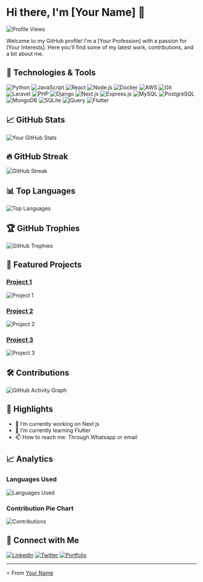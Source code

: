 # Hi there, I'm [Your Name] 👋

![Profile Views](https://komarev.com/ghpvc/?username=yourusername&color=blue)

Welcome to my GitHub profile! I'm a [Your Profession] with a passion for [Your Interests]. Here you'll find some of my latest work, contributions, and a bit about me.

## 🔧 Technologies & Tools

![Python](https://img.shields.io/badge/-Python-3776AB?style=flat&logo=python&logoColor=white)
![JavaScript](https://img.shields.io/badge/-JavaScript-F7DF1E?style=flat&logo=javascript&logoColor=black)
![React](https://img.shields.io/badge/-React-61DAFB?style=flat&logo=react&logoColor=black)
![Node.js](https://img.shields.io/badge/-Node.js-339933?style=flat&logo=node.js&logoColor=white)
![Docker](https://img.shields.io/badge/-Docker-2496ED?style=flat&logo=docker&logoColor=white)
![AWS](https://img.shields.io/badge/-AWS-232F3E?style=flat&logo=amazon-aws&logoColor=white)
![Git](https://img.shields.io/badge/-Git-F05032?style=flat&logo=git&logoColor=white)
![Laravel](https://img.shields.io/badge/-Laravel-FF2D20?style=flat&logo=laravel&logoColor=white)
![PHP](https://img.shields.io/badge/-PHP-777BB4?style=flat&logo=php&logoColor=white)
![Django](https://img.shields.io/badge/-Django-092E20?style=flat&logo=django&logoColor=white)
![Next.js](https://img.shields.io/badge/-Next.js-000000?style=flat&logo=next.js&logoColor=white)
![Express.js](https://img.shields.io/badge/-Express.js-000000?style=flat&logo=express&logoColor=white)
![MySQL](https://img.shields.io/badge/-MySQL-4479A1?style=flat&logo=mysql&logoColor=white)
![PostgreSQL](https://img.shields.io/badge/-PostgreSQL-336791?style=flat&logo=postgresql&logoColor=white)
![MongoDB](https://img.shields.io/badge/-MongoDB-47A248?style=flat&logo=mongodb&logoColor=white)
![SQLite](https://img.shields.io/badge/-SQLite-003B57?style=flat&logo=sqlite&logoColor=white)
![jQuery](https://img.shields.io/badge/-jQuery-0769AD?style=flat&logo=jquery&logoColor=white)
![Flutter](https://img.shields.io/badge/-flutter-0769AD?style=flat&logo=flutter&logoColor=white)

## 📈 GitHub Stats

![Your GitHub Stats](https://github-readme-stats.vercel.app/api?username=Wa316082&show_icons=true&theme=radical)

## 🔥 GitHub Streak

![GitHub Streak](https://github-readme-streak-stats.herokuapp.com/?user=Wa316082&theme=radical)

## 📊 Top Languages

![Top Languages](https://github-readme-stats.vercel.app/api/top-langs/?username=Wa316082&langs_count=8&theme=radical)

## 🏆 GitHub Trophies

![GitHub Trophies](https://github-profile-trophy.vercel.app/?username=Wa316082&theme=radical)

## 📂 Featured Projects

### [Project 1](https://github.com/yourusername/project1)
![Project 1](https://github-readme-stats.vercel.app/api/pin/?username=Wa316082&repo=project1&theme=radical)

### [Project 2](https://github.com/yourusername/project2)
![Project 2](https://github-readme-stats.vercel.app/api/pin/?username=Wa316082&repo=project2&theme=radical)

### [Project 3](https://github.com/yourusername/project3)
![Project 3](https://github-readme-stats.vercel.app/api/pin/?username=Wa316082&repo=project3&theme=radical)

## 🛠️ Contributions

![GitHub Activity Graph](https://activity-graph.herokuapp.com/graph?username=Wa316082&theme=radical)

## 🌟 Highlights

- 🔭 I’m currently working on Next js
- 🌱 I’m currently learning Flutter
- 📫 How to reach me: Through Whatsapp or email

## 📈 Analytics

### Languages Used

![Languages Used](https://your-generated-language-chart-url)

### Contribution Pie Chart

![Contributions](https://your-generated-pie-chart-url)

## 💼 Connect with Me

[![LinkedIn](https://img.shields.io/badge/-LinkedIn-0A66C2?style=flat&logo=linkedin&logoColor=white)](https://linkedin.com/in/wasim-akram-294567234)
[![Twitter](https://img.shields.io/badge/-Twitter-1DA1F2?style=flat&logo=twitter&logoColor=white)](https://twitter.com/yourusername)
[![Portfolio](https://img.shields.io/badge/-Portfolio-000000?style=flat&logo=internet-explorer&logoColor=white)](https://yourportfolio.com)

---

⭐️ From [Your Name](https://github.com/yourusername)
